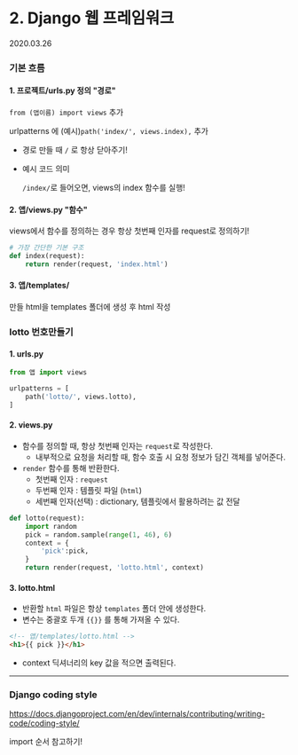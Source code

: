 # 2. Django 웹 프레임워크

2020.03.26

### 기본 흐름

#### 1. 프로젝트/urls.py 정의 "경로"

`from (앱이름) import views` 추가

urlpatterns 에 (예시)`path('index/', views.index),` 추가

- 경로 만들 때 `/` 로 항상 닫아주기!

- 예시 코드 의미

  `/index/`로 들어오면, views의 index 함수를 실행!

#### 2. 앱/views.py "함수"

views에서 함수를 정의하는 경우 항상 첫번째 인자를 request로 정의하기!

```python
# 가장 간단한 기본 구조
def index(request):
    return render(request, 'index.html')
```

#### 3. 앱/templates/

만들 html을 templates 폴더에 생성 후 html 작성

### lotto 번호만들기

#### 1. urls.py

```python
from 앱 import views

urlpatterns = [
    path('lotto/', views.lotto),
]
```

#### 2. views.py

- 함수를 정의할 때, 항상 첫번째 인자는 `request`로 작성한다.
  - 내부적으로 요청을 처리할 때, 함수 호출 시 요청 정보가 담긴 객체를 넣어준다.
- `render` 함수를 통해 반환한다.
  - 첫번째 인자 : `request`
  - 두번째 인자 : 템플릿 파일 (`html`)
  - 세번째 인자(선택) : dictionary, 템플릿에서 활용하려는 값 전달 

```python
def lotto(request):
    import random
    pick = random.sample(range(1, 46), 6)
    context = {
        'pick':pick,
    }
    return render(request, 'lotto.html', context)
```

#### 3. lotto.html

- 반환할 `html` 파일은 항상 `templates` 폴더 안에 생성한다.
- 변수는 중괄호 두개 `{{}}` 를 통해 가져올 수 있다.

```html
<!-- 앱/templates/lotto.html -->
<h1>{{ pick }}</h1>
```

- context 딕셔너리의 key 값을 적으면 출력된다.

---

### Django coding style

https://docs.djangoproject.com/en/dev/internals/contributing/writing-code/coding-style/

import 순서 참고하기!
